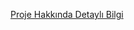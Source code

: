[Proje Hakkında Detaylı Bilgi](https://drive.google.com/file/d/1dq6j345XhsH8fG145qK6PYrc5DCDwArQ/view?usp=sharing)

